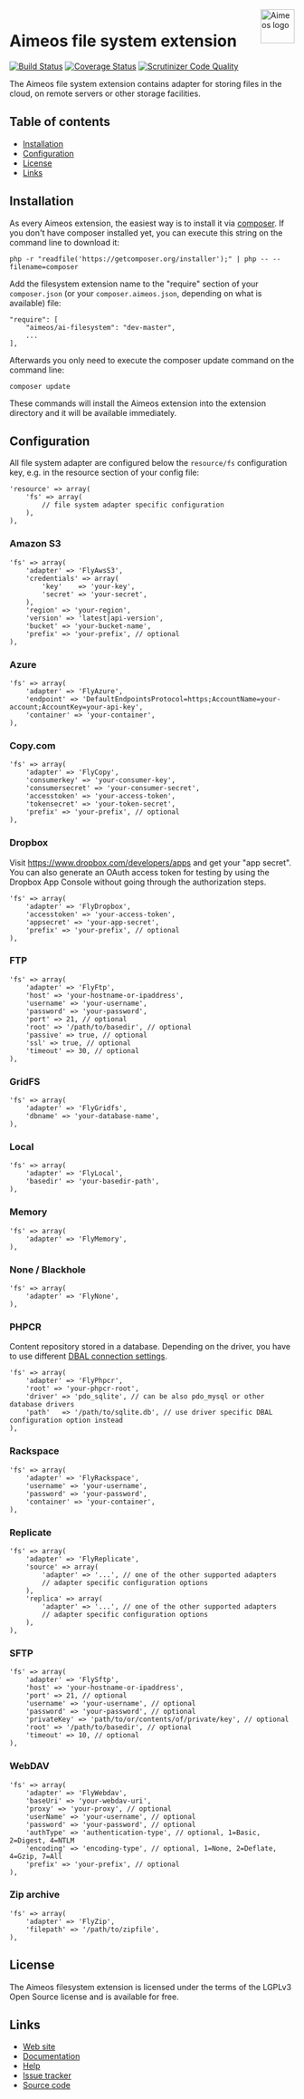 <a href="https://aimeos.org/">
    <img src="https://aimeos.org/fileadmin/template/icons/logo.png" alt="Aimeos logo" title="Aimeos" align="right" height="60" />
</a>

Aimeos file system extension
===============================
[![Build Status](https://travis-ci.org/aimeos/ai-filesystem.svg?branch=master)](https://travis-ci.org/aimeos/ai-filesystem)
[![Coverage Status](https://coveralls.io/repos/aimeos/ai-filesystem/badge.svg?branch=master)](https://coveralls.io/r/aimeos/ai-filesystem?branch=master)
[![Scrutinizer Code Quality](https://scrutinizer-ci.com/g/aimeos/ai-filesystem/badges/quality-score.png?b=master)](https://scrutinizer-ci.com/g/aimeos/ai-filesystem/?branch=master)

The Aimeos file system extension contains adapter for storing files in the cloud, on remote servers or other storage facilities. 

## Table of contents

- [Installation](#installation)
- [Configuration](#configuration)
- [License](#license)
- [Links](#links)

## Installation

As every Aimeos extension, the easiest way is to install it via [composer](https://getcomposer.org/). If you don't have composer installed yet, you can execute this string on the command line to download it:
```
php -r "readfile('https://getcomposer.org/installer');" | php -- --filename=composer
```

Add the filesystem extension name to the "require" section of your ```composer.json``` (or your ```composer.aimeos.json```, depending on what is available) file:
```
"require": [
    "aimeos/ai-filesystem": "dev-master",
    ...
],
```

Afterwards you only need to execute the composer update command on the command line:
```
composer update
```

These commands will install the Aimeos extension into the extension directory and it will be available immediately.

## Configuration

All file system adapter are configured below the ```resource/fs``` configuration key, e.g. in the resource section of your config file:
```
'resource' => array(
	'fs' => array(
		// file system adapter specific configuration
	),
),
```

### Amazon S3

```
'fs' => array(
	'adapter' => 'FlyAwsS3',
	'credentials' => array(
		'key'    => 'your-key',
		'secret' => 'your-secret',
	),
	'region' => 'your-region',
	'version' => 'latest|api-version',
	'bucket' => 'your-bucket-name',
	'prefix' => 'your-prefix', // optional
),
```

### Azure

```
'fs' => array(
	'adapter' => 'FlyAzure',
	'endpoint' => 'DefaultEndpointsProtocol=https;AccountName=your-account;AccountKey=your-api-key',
	'container' => 'your-container',
),
```

### Copy.com

```
'fs' => array(
	'adapter' => 'FlyCopy',
	'consumerkey' => 'your-consumer-key',
	'consumersecret' => 'your-consumer-secret',
	'accesstoken' => 'your-access-token',
	'tokensecret' => 'your-token-secret',
	'prefix' => 'your-prefix', // optional
),
```

### Dropbox

Visit https://www.dropbox.com/developers/apps and get your "app secret".
You can also generate an OAuth access token for testing by using the Dropbox App Console without going through the authorization steps.

```
'fs' => array(
	'adapter' => 'FlyDropbox',
	'accesstoken' => 'your-access-token',
	'appsecret' => 'your-app-secret',
	'prefix' => 'your-prefix', // optional
),
```

### FTP

```
'fs' => array(
	'adapter' => 'FlyFtp',
	'host' => 'your-hostname-or-ipaddress',
	'username' => 'your-username',
	'password' => 'your-password',
	'port' => 21, // optional
	'root' => '/path/to/basedir', // optional
	'passive' => true, // optional
	'ssl' => true, // optional
	'timeout' => 30, // optional
),
```

### GridFS

```
'fs' => array(
	'adapter' => 'FlyGridfs',
	'dbname' => 'your-database-name',
),
```

### Local

```
'fs' => array(
	'adapter' => 'FlyLocal',
	'basedir' => 'your-basedir-path',
),
```

### Memory

```
'fs' => array(
	'adapter' => 'FlyMemory',
),
```

### None / Blackhole

```
'fs' => array(
	'adapter' => 'FlyNone',
),
```

### PHPCR

Content repository stored in a database. Depending on the driver, you have to use different [DBAL connection settings](http://docs.doctrine-project.org/projects/doctrine-dbal/en/latest/reference/configuration.html).
```
'fs' => array(
	'adapter' => 'FlyPhpcr',
	'root' => 'your-phpcr-root',
	'driver' => 'pdo_sqlite', // can be also pdo_mysql or other database drivers
	'path'   => '/path/to/sqlite.db', // use driver specific DBAL configuration option instead
),
```

### Rackspace

```
'fs' => array(
	'adapter' => 'FlyRackspace',
	'username' => 'your-username',
	'password' => 'your-password',
	'container' => 'your-container',
),
```

### Replicate

```
'fs' => array(
	'adapter' => 'FlyReplicate',
	'source' => array(
		'adapter' => '...', // one of the other supported adapters
		// adapter specific configuration options
	),
	'replica' => array(
		'adapter' => '...', // one of the other supported adapters
		// adapter specific configuration options
	),
),
```

### SFTP

```
'fs' => array(
	'adapter' => 'FlySftp',
    'host' => 'your-hostname-or-ipaddress',
    'port' => 21, // optional
	'username' => 'your-username', // optional
	'password' => 'your-password', // optional
    'privateKey' => 'path/to/or/contents/of/private/key', // optional
    'root' => '/path/to/basedir', // optional
    'timeout' => 10, // optional
),
```

### WebDAV

```
'fs' => array(
	'adapter' => 'FlyWebdav',
    'baseUri' => 'your-webdav-uri',
    'proxy' => 'your-proxy', // optional
	'userName' => 'your-username', // optional
	'password' => 'your-password', // optional
    'authType' => 'authentication-type', // optional, 1=Basic, 2=Digest, 4=NTLM
    'encoding' => 'encoding-type', // optional, 1=None, 2=Deflate, 4=Gzip, 7=All
	'prefix' => 'your-prefix', // optional
),
```

### Zip archive

```
'fs' => array(
	'adapter' => 'FlyZip',
    'filepath' => '/path/to/zipfile',
),
```

## License

The Aimeos filesystem extension is licensed under the terms of the LGPLv3 Open Source license and is available for free.

## Links

* [Web site](https://aimeos.org/)
* [Documentation](https://aimeos.org/docs)
* [Help](https://aimeos.org/help)
* [Issue tracker](https://github.com/aimeos/ai-filesystem/issues)
* [Source code](https://github.com/aimeos/ai-filesystem)
